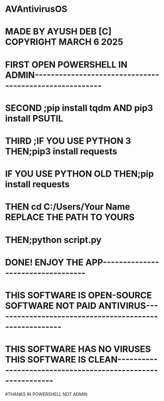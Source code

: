 # AVAntivirusOS
# MADE BY AYUSH DEB [C] COPYRIGHT MARCH 6 2025

 # FIRST OPEN POWERSHELL IN ADMIN-------------------------------------------------------
 # SECOND ;pip install tqdm AND pip3 install PSUTIL 
# THIRD ;IF YOU USE PYTHON 3 THEN;pip3 install requests
# IF YOU USE PYTHON OLD THEN;pip install requests
# THEN cd C:/Users/Your Name REPLACE THE PATH TO YOURS
# THEN;python script.py
# DONE! ENJOY THE APP----------------------------------
# THIS SOFTWARE IS OPEN-SOURCE SOFTWARE NOT PAID ANTIVIRUS-------------------------------------------------------
# THIS SOFTWARE HAS NO VIRUSES THIS SOFTWARE IS CLEAN------------------------------------------------------------
#THANKS
IN POWERSHELL NOT ADMIN
